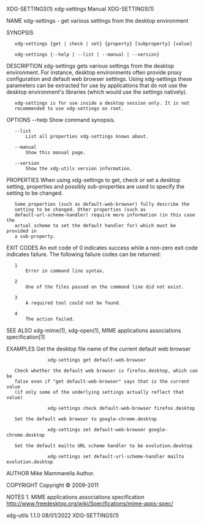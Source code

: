 XDG-SETTINGS(1)               xdg-settings Manual              XDG-SETTINGS(1)

NAME
       xdg-settings - get various settings from the desktop environment

SYNOPSIS

       xdg-settings {get | check | set} {property} [subproperty] [value]

       xdg-settings {--help | --list | --manual | --version}

DESCRIPTION
       xdg-settings gets various settings from the desktop environment. For
       instance, desktop environments often provide proxy configuration and
       default web browser settings. Using xdg-settings these parameters can
       be extracted for use by applications that do not use the desktop
       environment's libraries (which would use the settings natively).

       xdg-settings is for use inside a desktop session only. It is not
       recommended to use xdg-settings as root.

OPTIONS
       --help
           Show command synopsis.

       --list
           List all properties xdg-settings knows about.

       --manual
           Show this manual page.

       --version
           Show the xdg-utils version information.

PROPERTIES
       When using xdg-settings to get, check or set a desktop setting,
       properties and possibly sub-properties are used to specify the setting
       to be changed.

       Some properties (such as default-web-browser) fully describe the
       setting to be changed. Other properties (such as
       default-url-scheme-handler) require more information (in this case the
       actual scheme to set the default handler for) which must be provided in
       a sub-property.

EXIT CODES
       An exit code of 0 indicates success while a non-zero exit code
       indicates failure. The following failure codes can be returned:

       1
           Error in command line syntax.

       2
           One of the files passed on the command line did not exist.

       3
           A required tool could not be found.

       4
           The action failed.

SEE ALSO
       xdg-mime(1), xdg-open(1), MIME applications associations
       specification[1]

EXAMPLES
       Get the desktop file name of the current default web browser

                   xdg-settings get default-web-browser

       Check whether the default web browser is firefox.desktop, which can be
       false even if "get default-web-browser" says that is the current value
       (if only some of the underlying settings actually reflect that value)

                   xdg-settings check default-web-browser firefox.desktop

       Set the default web browser to google-chrome.desktop

                   xdg-settings set default-web-browser google-chrome.desktop

       Set the default mailto URL scheme handler to be evolution.desktop

                   xdg-settings set default-url-scheme-handler mailto evolution.desktop

AUTHOR
       Mike Mammarella
           Author.

COPYRIGHT
       Copyright © 2009-2011

NOTES
        1. MIME applications associations specification
           http://www.freedesktop.org/wiki/Specifications/mime-apps-spec/

xdg-utils 1.1.0                   08/01/2022                   XDG-SETTINGS(1)
